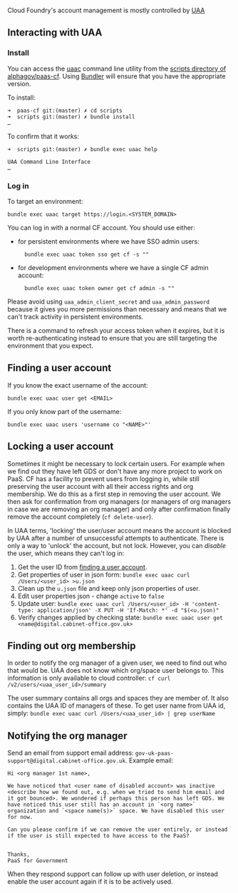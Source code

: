 Cloud Foundry's account management is mostly controlled by [UAA][]

[UAA]: https://github.com/cloudfoundry/uaa

## Interacting with UAA

### Install

You can access the [uaac][] command line utility from the [scripts directory
of alphagov/paas-cf][scripts]. Using [Bundler][] will ensure that you have
the appropriate version.

[uaac]: https://github.com/cloudfoundry/cf-uaac
[scripts]: https://github.com/alphagov/paas-cf/tree/master/scripts
[Bundler]: http://bundler.io/

To install:
```
➜  paas-cf git:(master) ✗ cd scripts
➜  scripts git:(master) ✗ bundle install
…
```

To confirm that it works:
```
➜  scripts git:(master) ✗ bundle exec uaac help

UAA Command Line Interface
…
```

### Log in

To target an environment:

    bundle exec uaac target https://login.<SYSTEM_DOMAIN>

You can log in with a normal CF account. You should use either:

- for persistent environments where we have SSO admin users:

        bundle exec uaac token sso get cf -s ""

- for development environments where we have a single CF admin account:

        bundle exec uaac token owner get cf admin -s ""

Please avoid using `uaa_admin_client_secret` and `uaa_admin_password`
because it gives you more permissions than necessary and means that we can't
track activity in persistent environments.

There is a command to refresh your access token when it expires, but it is
worth re-authenticating instead to ensure that you are still targeting the
environment that you expect.

## Finding a user account

If you know the exact username of the account:

    bundle exec uaac user get <EMAIL>

If you only know part of the username:

    bundle exec uaac users 'username co "<NAME>"'

## Locking a user account

Sometimes it might be necessary to lock certain users. For example when we find out they have left GDS or don't have any more project to work on PaaS. CF has a facility to prevent users from logging in, while still preserving the user account with all their access rights and org membership. We do this as a first step in removing the user account. We then ask for confirmation from org managers (or managers of org managers in case we are removing an org manager) and only after confirmation finally remove the account completely (`cf delete-user`).

In UAA terms, 'locking' the user/user account means the account is blocked by UAA after a number of unsuccessful attempts to authenticate. There is only a way to 'unlock' the account, but not lock. However, you can _disable_ the user, which means they can't log in:

1. Get the user ID from [finding a user account](#finding-a-user-account).
1. Get properties of user in json form: `bundle exec uaac curl /Users/<user_id> >u.json`
1. Clean up the `u.json` file and keep only json properties of user.
1. Edit user properties json - change `active` to `false`
1. Update user:  `bundle exec uaac curl /Users/<user_id> -H 'content-type: application/json' -X PUT -H 'If-Match: *' -d "$(<u.json)"`
1. Verify changes applied by checking state: `bundle exec uaac user get <name@digital.cabinet-office.gov.uk>`

## Finding out org membership

In order to notify the org manager of a given user, we need to find out who that would be. UAA does not know which org/space user belongs to. This information is only available to cloud controller: `cf curl /v2/users/<uaa_user_id>/summary`

The user summary contains all orgs and spaces they are member of. It also contains the UAA ID of managers of these. To get user name from UAA id, simply: `bundle exec uaac curl /Users/<uaa_user_id> | grep userName`

## Notifying the org manager

Send an email from support email address: `gov-uk-paas-support@digital.cabinet-office.gov.uk`. Example email:

```
Hi <org manager 1st name>,

We have noticed that <user name of disabled account> was inactive <describe how we found out, e.g. when we tried to send him email and it got bounced>. We wondered if perhaps this person has left GDS. We have noticed this user still has an account in `<org name>` organization and `<space name(s)>` space. We have disabled this user for now.

Can you please confirm if we can remove the user entirely, or instead if the user is still expected to have access to the PaaS?


Thanks,
PaaS for Government
```

When they respond support can follow up with user deletion, or instead enable the user account again if it is to be actively used.
